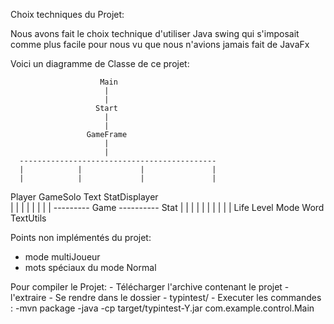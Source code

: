 


Choix techniques du Projet:

Nous avons fait le choix technique d'utiliser Java swing qui s'imposait comme plus facile pour nous
vu que nous n'avions jamais fait de JavaFx


Voici un diagramme de Classe de ce projet:


                        Main
                         |
                         |
                       Start
                         |
                         |
                     GameFrame
                         |
                         |
      --------------------------------------------
      |            |             |               |           
      |            |             |               |          
   Player       GameSolo        Text         StatDisplayer  
      |            |             |               |
      |            |             |               |
 ---------        Game        ----------        Stat
 |       |          |         |        |
 |       |          |         |        |
Life   Level      Mode       Word    TextUtils




Points non implémentés du projet:
   - mode multiJoueur
   - mots spéciaux du mode Normal

 
 
 
 Pour compiler le Projet:
    - Télécharger l'archive contenant le projet
    - l'extraire
    - Se rendre dans le dossier 
    - typintest/ 
    - Executer les commandes : 
            -mvn package
            -java -cp target/typintest-Y.jar com.example.control.Main
